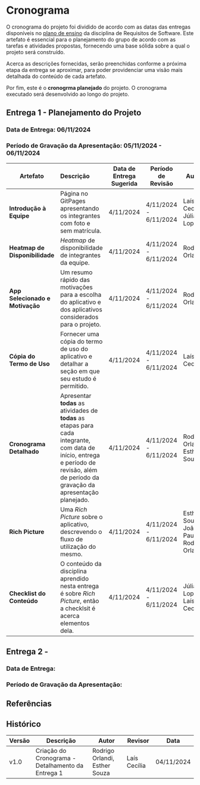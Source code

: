 # Cronograma

  O cronograma do projeto foi dividido de acordo com as datas das entregas disponíveis no [plano de ensino](https://github.com/Requisitos-de-Software/2024.2-Grupo02/blob/main/arquivos_importantes/%5BV1%5D_plano_ensino_req.pdf) da disciplina de Requisitos de Software.
  Este artefato é essencial para o planejamento do grupo de acordo com as tarefas e atividades propostas, fornecendo uma base sólida sobre a qual o projeto será construído.

  Acerca as descrições fornecidas, serão preenchidas conforme a próxima etapa da entrega se aproximar, para poder providenciar uma visão mais detalhada do conteúdo de cada artefato.

  Por fim, este é o **cronogrma planejado** do projeto. O cronograma executado será desenvolvido ao longo do projeto.
  

## Entrega 1 - Planejamento do Projeto
### Data de Entrega: 06/11/2024
### Período de Gravação da Apresentação: 05/11/2024 - 06/11/2024

   | Artefato | Descrição                                                                                    | Data de Entrega Sugerida | Período de Revisão | Autor | Revisor |
   |------|:-------------------------------------------------------------------------------------------------|-------------|-------------|-------------|-------------|
   |  **Introdução à Equipe**   |  Página no GitPages apresentando os integrantes com foto e sem matrícula.     | 4/11/2024   | 4/11/2024 - 6/11/2024 |  Laís Cecília, Júlia Lopes       |    João Paulo      |
   |  **Heatmap de Disponibilidade**   | *Heatmap* de disponibilidade de integrantes da equipe.    | 4/11/2024   | 4/11/2024 - 6/11/2024 | Rodrigo Orlandi  | Esther Souza     |                                                   
   |  **App Selecionado e Motivação**   |  Um resumo rápido das motivações para a escolha do aplicativo e dos aplicativos considerados para o projeto.           | 4/11/2024   | 4/11/2024 - 6/11/2024 | Rodrigo Orlandi | João Paulo |  
   |  **Cópia do Termo de Uso**   | Fornecer uma cópia do termo de uso do aplicativo e detalhar a seção em que seu estudo é permitido.            | 4/11/2024   |4/11/2024 - 6/11/2024  | Laís Cecília   | Rodrigo Orlandi   | 
   |  **Cronograma Detalhado**   |  Apresentar **todas** as atividades de **todas** as etapas para cada integrante, com data de início, entrega e período de revisão, além de período da gravação da apresentação planejado.  | 4/11/2024   | 4/11/2024 - 6/11/2024  | Rodrigo Orlandi, Esther Souza | Laís Cecília |
   |  **Rich Picture**   | Uma *Rich Picture* sobre o aplicativo, descrevendo o fluxo de utilização do mesmo.| 4/11/2024  |4/11/2024 - 6/11/2024 | Esther Souza, João Paulo, Rodrigo Orlandi | Júlia Lopes, Laís Cecília |
   |  **Checklist do Conteúdo**   | O conteúdo da disciplina aprendido nesta entrega é sobre *Rich Picture*, então a checklsit é acerca elementos dela.                      | 4/11/2024   | 4/11/2024 - 6/11/2024 | Júlia Lopes, Laís Cecília | Rodrigo Orlandi |


## Entrega 2 - 
### Data de Entrega:
### Período de Gravação da Apresentação: 

## Referências



## Histórico

| Versão | Descrição                  | Autor                         | Revisor | Data       |
|--------|----------------------------|-------------------------------|---------|------------|
| v1.0   | Criação do Cronograma - Detalhamento da Entrega 1           | Rodrigo Orlandi, Esther Souza     | Laís Cecília       | 04/11/2024 |
